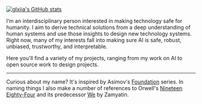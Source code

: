 [![glxiia's GitHub stats](https://github-readme-stats.vercel.app/api?username=glxiia&show_icons=true&theme=onedark&custom_title=glxiia)](https://github.com/glxiia)

<!-- ![Newspeak Helper](https://github.com/glxiia/glxiia/actions/workflows/newspeak.yaml/badge.svg) -->

I’m an interdisciplinary person interested in making technology safe for humanity. I aim to derive technical solutions from a deep understanding of human systems and use those insights to design new technology systems. Right now, many of my interests fall into making sure AI is safe, robust, unbiased, trustworthy, and interpretable.

Here you'll find a variety of my projects, ranging from my work on AI to open source work to design projects.

---
Curious about my name? It's inspired by Asimov's [Foundation](https://en.wikipedia.org/wiki/Foundation_series) series. In naming things I also make a number of references to Orwell's [Nineteen Eighty-Four](https://en.wikipedia.org/wiki/Nineteen_Eighty-Four) and its predecessor [We](https://en.wikipedia.org/wiki/We_%28novel%29) by Zamyatin.
